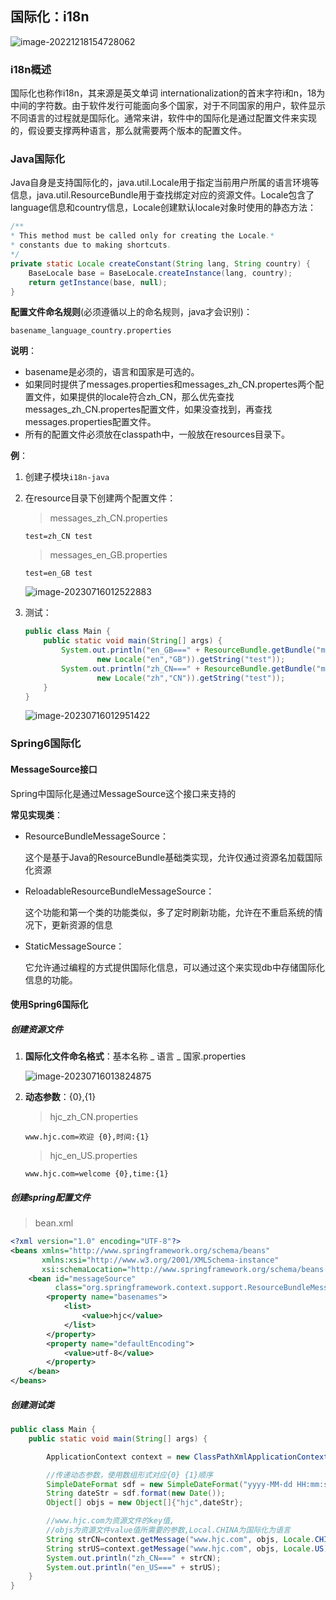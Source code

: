 ## 国际化：i18n

![image-20221218154728062](https://cdn.jsdelivr.net/gh/letengzz/Two-C@main/img/Java/202307160130523.png)

### i18n概述

国际化也称作i18n，其来源是英文单词 internationalization的首末字符i和n，18为中间的字符数。由于软件发行可能面向多个国家，对于不同国家的用户，软件显示不同语言的过程就是国际化。通常来讲，软件中的国际化是通过配置文件来实现的，假设要支撑两种语言，那么就需要两个版本的配置文件。

### Java国际化

Java自身是支持国际化的，java.util.Locale用于指定当前用户所属的语言环境等信息，java.util.ResourceBundle用于查找绑定对应的资源文件。Locale包含了language信息和country信息，Locale创建默认locale对象时使用的静态方法：

```java
/**
* This method must be called only for creating the Locale.*
* constants due to making shortcuts.
*/
private static Locale createConstant(String lang, String country) {
	BaseLocale base = BaseLocale.createInstance(lang, country);
    return getInstance(base, null);
}
```

**配置文件命名规则**(必须遵循以上的命名规则，java才会识别)：

`basename_language_country.properties`

**说明**：

- basename是必须的，语言和国家是可选的。
- 如果同时提供了messages.properties和messages_zh_CN.propertes两个配置文件，如果提供的locale符合zh_CN，那么优先查找messages_zh_CN.propertes配置文件，如果没查找到，再查找messages.properties配置文件。
- 所有的配置文件必须放在classpath中，一般放在resources目录下。

**例**：

1. 创建子模块`i18n-java`

2. 在resource目录下创建两个配置文件：

   > messages_zh_CN.properties

   ```properties
   test=zh_CN test
   ```

   > messages_en_GB.properties

   ```properties
   test=en_GB test
   ```

   ![image-20230716012522883](https://cdn.jsdelivr.net/gh/letengzz/Two-C@main/img/Java/202307160130651.png)

3. 测试：

   ```java
   public class Main {
       public static void main(String[] args) {
           System.out.println("en_GB===" + ResourceBundle.getBundle("messages",
                   new Locale("en","GB")).getString("test"));
           System.out.println("zh_CN===" + ResourceBundle.getBundle("messages",
                   new Locale("zh","CN")).getString("test"));
       }
   }
   ```

   ![image-20230716012951422](https://cdn.jsdelivr.net/gh/letengzz/Two-C@main/img/Java/202307160130514.png)

### Spring6国际化

#### MessageSource接口

Spring中国际化是通过MessageSource这个接口来支持的

**常见实现类**：

- ResourceBundleMessageSource：

  这个是基于Java的ResourceBundle基础类实现，允许仅通过资源名加载国际化资源

- ReloadableResourceBundleMessageSource：

  这个功能和第一个类的功能类似，多了定时刷新功能，允许在不重启系统的情况下，更新资源的信息

- StaticMessageSource：

  它允许通过编程的方式提供国际化信息，可以通过这个来实现db中存储国际化信息的功能。

#### 使用Spring6国际化

##### 创建资源文件

1. **国际化文件命名格式**：基本名称 _ 语言 _ 国家.properties

   ![image-20230716013824875](https://cdn.jsdelivr.net/gh/letengzz/Two-C@main/img/Java/202307160138590.png)

2. **动态参数**：{0},{1}

   > hjc_zh_CN.properties

   ```properties
   www.hjc.com=欢迎 {0},时间:{1}
   ```

   > hjc_en_US.properties

   ```properties
   www.hjc.com=welcome {0},time:{1}
   ```

##### 创建spring配置文件

> bean.xml

```xml
<?xml version="1.0" encoding="UTF-8"?>
<beans xmlns="http://www.springframework.org/schema/beans"
       xmlns:xsi="http://www.w3.org/2001/XMLSchema-instance"
       xsi:schemaLocation="http://www.springframework.org/schema/beans http://www.springframework.org/schema/beans/spring-beans.xsd">
    <bean id="messageSource"
          class="org.springframework.context.support.ResourceBundleMessageSource">
        <property name="basenames">
            <list>
                <value>hjc</value>
            </list>
        </property>
        <property name="defaultEncoding">
            <value>utf-8</value>
        </property>
    </bean>
</beans>
```

##### 创建测试类

```java
public class Main {
    public static void main(String[] args) {

        ApplicationContext context = new ClassPathXmlApplicationContext("bean.xml");

        //传递动态参数，使用数组形式对应{0} {1}顺序
        SimpleDateFormat sdf = new SimpleDateFormat("yyyy-MM-dd HH:mm:ss");
        String dateStr = sdf.format(new Date());
        Object[] objs = new Object[]{"hjc",dateStr};

        //www.hjc.com为资源文件的key值,
        //objs为资源文件value值所需要的参数,Local.CHINA为国际化为语言
        String strCN=context.getMessage("www.hjc.com", objs, Locale.CHINA);
        String strUS=context.getMessage("www.hjc.com", objs, Locale.US);
        System.out.println("zh_CN===" + strCN);
        System.out.println("en_US===" + strUS);
    }
}
```


